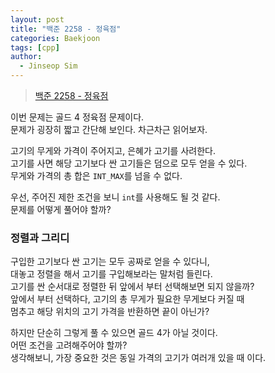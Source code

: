 ```yaml
---
layout: post
title: "백준 2258 - 정육점"
categories: Baekjoon
tags: [cpp]
author:
  - Jinseop Sim
---
```

> [백준 2258 - 정육점](https://www.acmicpc.net/problem/2258)

이번 문제는 골드 4 정육점 문제이다.  
문제가 굉장히 짧고 간단해 보인다. 차근차근 읽어보자.  

고기의 무게와 가격이 주어지고, 은혜가 고기를 사려한다.  
고기를 사면 해당 고기보다 싼 고기들은 덤으로 모두 얻을 수 있다.  
무게와 가격의 총 합은 ```INT_MAX```를 넘을 수 없다.  

우선, 주어진 제한 조건을 보니 ```int```를 사용해도 될 것 같다.  
문제를 어떻게 풀어야 할까?  

### 정렬과 그리디
구입한 고기보다 싼 고기는 모두 공짜로 얻을 수 있다니,  
대놓고 정렬을 해서 고기를 구입해보라는 말처럼 들린다.  
고기를 싼 순서대로 정렬한 뒤 앞에서 부터 선택해보면 되지 않을까?  
앞에서 부터 선택하다, 고기의 총 무게가 필요한 무게보다 커질 때  
멈추고 해당 위치의 고기 가격을 반환하면 끝이 아닌가?  

하지만 단순히 그렇게 풀 수 있으면 골드 4가 아닐 것이다.  
어떤 조건을 고려해주어야 할까?  
생각해보니, 가장 중요한 것은 동일 가격의 고기가 여러개 있을 때 이다.  
